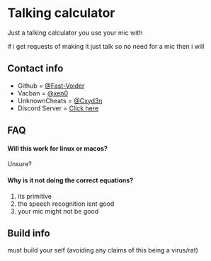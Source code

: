 # Talking calculator

Just a talking calculator you use your mic with

if i get requests of making it just talk so no need for a mic then i will


## Contact info

- Github = [@Fast-Voider](https://www.github.com/Fast-Voider)
- Vacban = [@xen0](https://vacban.wtf/members/70676/)
- UnknownCheats = [@Cxyd3n](https://www.unknowncheats.me/forum/members/4702196.html)
- Discord Server = [Click here](https://discord.gg/Ds6fsvYTVW)

## FAQ

#### Will this work for linux or macos?

Unsure?

#### Why is it not doing the correct equations?

1. its primitive
2. the speech recognition isnt good
3. your mic might not be good

## Build info

must build your self (avoiding any claims of this being a virus/rat)
